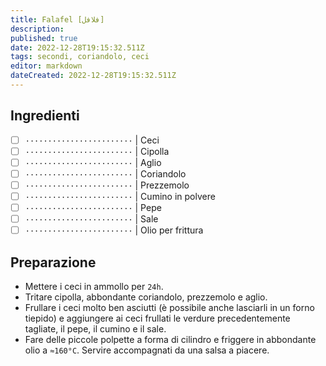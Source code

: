 ```yaml
---
title: Falafel [فلافل]
description: 
published: true
date: 2022-12-28T19:15:32.511Z
tags: secondi, coriandolo, ceci
editor: markdown
dateCreated: 2022-12-28T19:15:32.511Z
---
```


## Ingredienti

* [ ] `························` | Ceci
* [ ] `························` | Cipolla
* [ ] `························` | Aglio
* [ ] `························` | Coriandolo
* [ ] `························` | Prezzemolo
* [ ] `························` | Cumino in polvere
* [ ] `························` | Pepe
* [ ] `························` | Sale
* [ ] `························` | Olio per frittura

## Preparazione

* Mettere i ceci in ammollo per `24h`.
* Tritare cipolla, abbondante coriandolo, prezzemolo e aglio.
* Frullare i ceci molto ben asciutti (è possibile anche lasciarli in un forno tiepido) e aggiungere ai ceci frullati le verdure precedentemente tagliate, il pepe, il cumino e il sale.
* Fare delle piccole polpette a forma di cilindro e friggere in abbondante olio a `≈160°C`. Servire accompagnati da una salsa a piacere.
